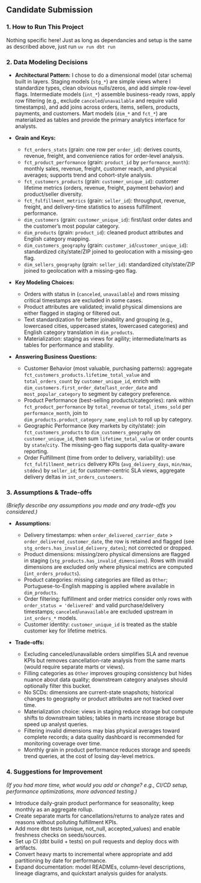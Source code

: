## **Candidate Submission**

### **1. How to Run This Project**

Nothing specific here! Just as long as dependancies and setup is the same as described above, just run ``uv run dbt run``

### **2. Data Modeling Decisions**

- **Architectural Pattern:** I chose to do a dimensional model (star schema) built in layers. Staging models (`stg_*`) are simple views where I standardize types, clean obvious nulls/zeros, and add simple row-level flags. Intermediate models (`int_*`) assemble business-ready rows, apply row filtering (e.g., exclude `canceled`/`unavailable` and require valid timestamps), and add joins across orders, items, sellers, products, payments, and customers. Mart models (`dim_*` and `fct_*`) are materialized as tables and provide the primary analytics interface for analysts.

- **Grain and Keys:**
  - `fct_orders_stats` (grain: one row per `order_id`): derives counts, revenue, freight, and convenience ratios for order-level analysis.
  - `fct_product_performance` (grain: `product_id` by `performance_month`): monthly sales, revenue, freight, customer reach, and physical averages; supports trend and cohort-style analysis.
  - `fct_customers_products` (grain: `customer_unique_id`): customer lifetime metrics (orders, revenue, freight, payment behavior) and product/seller diversity.
  - `fct_fulfillment_metrics` (grain: `seller_id`): throughput, revenue, freight, and delivery-time statistics to assess fulfillment performance.
  - `dim_customers` (grain: `customer_unique_id`): first/last order dates and the customer’s most popular category.
  - `dim_products` (grain: `product_id`): cleaned product attributes and English category mapping.
  - `dim_customers_geography` (grain: `customer_id`/`customer_unique_id`): standardized city/state/ZIP joined to geolocation with a missing-geo flag.
  - `dim_sellers_geography` (grain: `seller_id`): standardized city/state/ZIP joined to geolocation with a missing-geo flag.

- **Key Modeling Choices:**
  - Orders with status in (`canceled`, `unavailable`) and rows missing critical timestamps are excluded in some cases.
  - Product attributes are validated; invalid physical dimensions are either flagged in staging or filtered out.
  - Text standardization for better joinability and grouping (e.g., lowercased cities, uppercased states, lowercased categories) and English category translation in `dim_products`.
  - Materialization: staging as views for agility; intermediate/marts as tables for performance and stability.

- **Answering Business Questions:**
  - Customer Behavior (most valuable, purchasing patterns): aggregate `fct_customers_products.lifetime_total_value` and `total_orders_count` by `customer_unique_id`, enrich with `dim_customers.first_order_date`/`last_order_date` and `most_popular_category` to segment by category preference.
  - Product Performance (best-selling products/categories): rank within `fct_product_performance` by `total_revenue` or `total_items_sold` per `performance_month`, join to `dim_products.product_category_name_english` to roll up by category.
  - Geographic Performance (key markets by city/state): join `fct_customers_products` to `dim_customers_geography` on `customer_unique_id`, then sum `lifetime_total_value` or order counts by `state`/`city`. The missing-geo flag supports data quality-aware reporting.
  - Order Fulfillment (time from order to delivery, variability): use `fct_fulfillment_metrics` delivery KPIs (`avg_delivery_days`, `min/max`, `stddev`) by `seller_id`; for customer-centric SLA views, aggregate delivery deltas in `int_orders_customers`.

### **3. Assumptions & Trade-offs**

_(Briefly describe any assumptions you made and any trade-offs you considered.)_

- **Assumptions:**
  - Delivery timestamps: when `order_delivered_carrier_date` > `order_delivered_customer_date`, the row is retained and flagged (see `stg_orders.has_invalid_delivery_dates`); not corrected or dropped.
  - Product dimensions: missing/zero physical dimensions are flagged in staging (`stg_products.has_invalid_dimensions`). Rows with invalid dimensions are excluded only where physical metrics are computed (`int_orders_products`).
  - Product categories: missing categories are filled as `Other`; Portuguese-to-English mapping is applied where available in `dim_products`.
  - Order filtering: fulfillment and order metrics consider only rows with `order_status = 'delivered'` and valid purchase/delivery timestamps; `canceled`/`unavailable` are excluded upstream in `int_orders_*` models.
  - Customer identity: `customer_unique_id` is treated as the stable customer key for lifetime metrics.

- **Trade-offs:**
  - Excluding canceled/unavailable orders simplifies SLA and revenue KPIs but removes cancellation-rate analysis from the same marts (would require separate marts or views).
  - Filling categories as `Other` improves grouping consistency but hides nuance about data quality; downstream category analyses should optionally filter this bucket.
  - No SCDs: dimensions are current-state snapshots; historical changes to geography or product attributes are not tracked over time.
  - Materialization choice: views in staging reduce storage but compute shifts to downstream tables; tables in marts increase storage but speed up analyst queries.
  - Filtering invalid dimensions may bias physical averages toward complete records; a data quality dashboard is recommended for monitoring coverage over time.
  - Monthly grain in product performance reduces storage and speeds trend queries, at the cost of losing day-level metrics.

### **4. Suggestions for Improvement**

_(If you had more time, what would you add or change? e.g., CI/CD setup, performance optimizations, more advanced testing.)_

- Introduce daily-grain product performance for seasonality; keep monthly as an aggregate rollup.
- Create separate marts for cancellations/returns to analyze rates and reasons without polluting fulfillment KPIs.
- Add more dbt tests (unique, not_null, accepted_values) and enable freshness checks on seeds/sources.
- Set up CI (dbt build + tests) on pull requests and deploy docs with artifacts.
- Convert heavy marts to incremental where appropriate and add partitioning by date for performance.
- Expand documentation: model READMEs, column-level descriptions, lineage diagrams, and quickstart analysis guides for analysts.